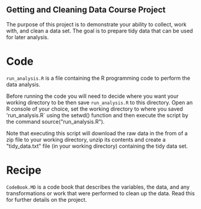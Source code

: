 ## Getting and Cleaning Data Course Project

The purpose of this project is to demonstrate your ability to collect, work with, and clean a data set. The goal is to prepare tidy data that can be used for later analysis.

# Code
`run_analysis.R` is a file containing the R programming code to perform the data analysis.

Before running the code you will need to decide where you want your working directory to be then save `run_analysis.R` to this directory. Open an R console of your choice, set the working directory to where you saved 'run_analysis.R` using the setwd() function and then execute the script by the command source("run_analysis.R").

Note that executing this script will download the raw data in the from of a zip file to your working directory, unzip its contents and create a "tidy_data.txt" file (in your working directory) containing the tidy data set.

# Recipe

`CodeBook.MD` is a code book that describes the variables, the data, and any transformations or work that were performed to clean up the data. Read this for further details on the project.
